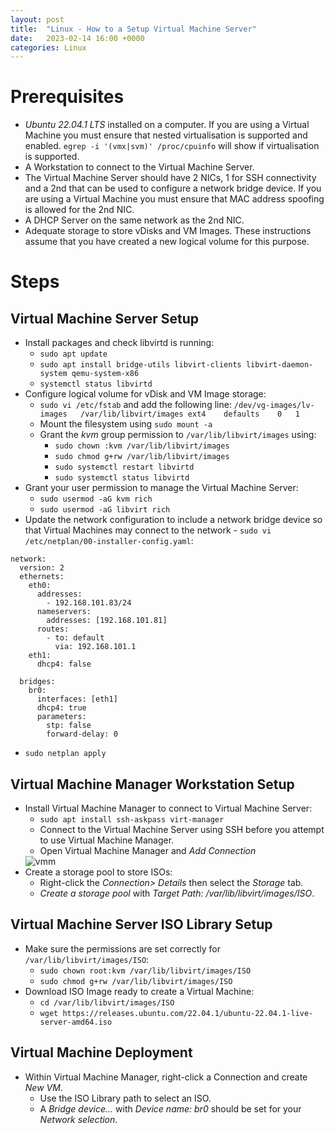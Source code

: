 ```yaml
---
layout: post
title:  "Linux - How to a Setup Virtual Machine Server"
date:   2023-02-14 16:00 +0000
categories: Linux
---
```

# Prerequisites
- *Ubuntu 22.04.1 LTS* installed on a computer. If you are using a Virtual Machine you must ensure that nested virtualisation is supported and enabled. `egrep -i '(vmx|svm)' /proc/cpuinfo` will show if virtualisation is supported.
- A Workstation to connect to the Virtual Machine Server.
- The Virtual Machine Server should have 2 NICs, 1 for SSH connectivity and a 2nd that can be used to configure a network bridge device. If you are using a Virtual Machine you must ensure that MAC address spoofing is allowed for the 2nd NIC.
- A DHCP Server on the same network as the 2nd NIC.
- Adequate storage to store vDisks and VM Images. These instructions assume that you have created a new logical volume for this purpose.

# Steps
## <a id="Virtual-Machine-Server-Setup"></a>Virtual Machine Server Setup
- Install packages and check libvirtd is running:
    - `sudo apt update`
    - `sudo apt install bridge-utils libvirt-clients libvirt-daemon-system qemu-system-x86`
    - `systemctl status libvirtd`
- Configure logical volume for vDisk and VM Image storage:
    - `sudo vi /etc/fstab` and add the following line: 
    `/dev/vg-images/lv-images   /var/lib/libvirt/images ext4    defaults    0   1`
    - Mount the filesystem using `sudo mount -a`
    - Grant the *kvm* group permission to `/var/lib/libvirt/images` using:
        - `sudo chown :kvm /var/lib/libvirt/images`
        - `sudo chmod g+rw /var/lib/libvirt/images`
        - `sudo systemctl restart libvirtd`
        - `sudo systemctl status libvirtd`
- Grant your user permission to manage the Virtual Machine Server:
    - `sudo usermod -aG kvm rich`
    - `sudo usermod -aG libvirt rich`
- Update the network configuration to include a network bridge device so that Virtual Machines may connect to the network - `sudo vi /etc/netplan/00-installer-config.yaml`:

```
network:
  version: 2
  ethernets:
    eth0:
      addresses:
        - 192.168.101.83/24
      nameservers:
        addresses: [192.168.101.81]
      routes:
        - to: default
          via: 192.168.101.1
    eth1:
      dhcp4: false

  bridges:
    br0:
      interfaces: [eth1]
      dhcp4: true
      parameters:
        stp: false
        forward-delay: 0
```   
  - `sudo netplan apply`

## Virtual Machine Manager Workstation Setup
- Install Virtual Machine Manager to connect to Virtual Machine Server:
    - `sudo apt install ssh-askpass virt-manager`
    - Connect to the Virtual Machine Server using SSH before you attempt to use Virtual Machine Manager.
    - Open Virtual Machine Manager and *Add Connection*
    <img src="/linux_screenshots/vmm.png" alt="vmm">
- Create a storage pool to store ISOs:
    - Right-click the *Connection> Details* then select the *Storage* tab.
    - *Create a storage pool* with *Target Path: /var/lib/libvirt/images/ISO*.

## Virtual Machine Server ISO Library Setup
- Make sure the permissions are set correctly for `/var/lib/libvirt/images/ISO`:
    - `sudo chown root:kvm /var/lib/libvirt/images/ISO`
    - `sudo chmod g+rw /var/lib/libvirt/images/ISO`
- Download ISO Image ready to create a Virtual Machine:
    - `cd /var/lib/libvirt/images/ISO`
    - `wget https://releases.ubuntu.com/22.04.1/ubuntu-22.04.1-live-server-amd64.iso`


## Virtual Machine Deployment
- Within Virtual Machine Manager, right-click a Connection and create *New VM*.
  - Use the ISO Library path to select an ISO.
  - A *Bridge device...* with *Device name: br0* should be set for your *Network selection*.